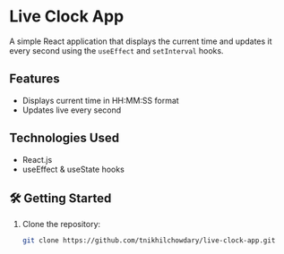 # Live Clock App

A simple React application that displays the current time and updates it every second using the `useEffect` and `setInterval` hooks.

## Features

- Displays current time in HH:MM:SS format
- Updates live every second


##  Technologies Used

- React.js
- useEffect & useState hooks



## 🛠️ Getting Started

1. Clone the repository:
   ```bash
   git clone https://github.com/tnikhilchowdary/live-clock-app.git

